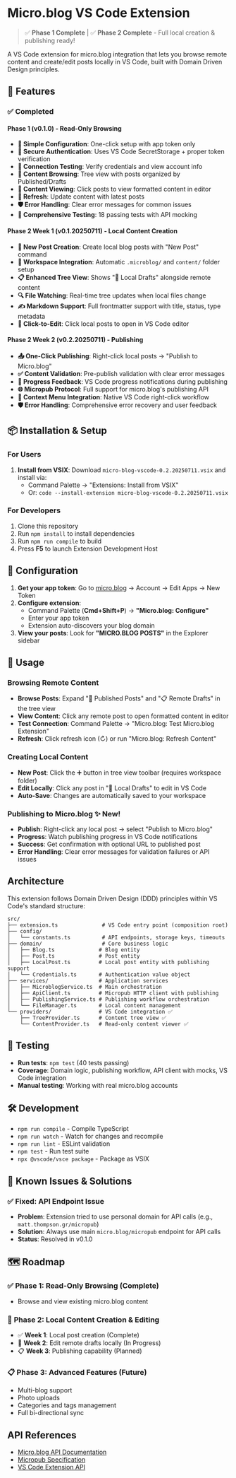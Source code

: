 # Micro.blog VS Code Extension

> ✅ **Phase 1 Complete** | ✅ **Phase 2 Complete** - Full local creation & publishing ready!

A VS Code extension for micro.blog integration that lets you browse remote content and create/edit posts locally in VS Code, built with Domain Driven Design principles.

## 🚀 Features

### ✅ **Completed**

#### **Phase 1 (v0.1.0) - Read-Only Browsing**
- **🔧 Simple Configuration**: One-click setup with app token only
- **🔐 Secure Authentication**: Uses VS Code SecretStorage + proper token verification
- **📱 Connection Testing**: Verify credentials and view account info
- **📁 Content Browsing**: Tree view with posts organized by Published/Drafts  
- **👀 Content Viewing**: Click posts to view formatted content in editor
- **🔄 Refresh**: Update content with latest posts
- **🛡️ Error Handling**: Clear error messages for common issues
- **🧪 Comprehensive Testing**: 18 passing tests with API mocking

#### **Phase 2 Week 1 (v0.1.20250711) - Local Content Creation**
- **📝 New Post Creation**: Create local blog posts with "New Post" command
- **📂 Workspace Integration**: Automatic `.microblog/` and `content/` folder setup
- **📋 Enhanced Tree View**: Shows "📝 Local Drafts" alongside remote content
- **🔍 File Watching**: Real-time tree updates when local files change
- **✍️ Markdown Support**: Full frontmatter support with title, status, type metadata
- **🎯 Click-to-Edit**: Click local posts to open in VS Code editor

#### **Phase 2 Week 2 (v0.2.20250711) - Publishing**
- **📤 One-Click Publishing**: Right-click local posts → "Publish to Micro.blog"
- **✅ Content Validation**: Pre-publish validation with clear error messages
- **🔄 Progress Feedback**: VS Code progress notifications during publishing
- **🌐 Micropub Protocol**: Full support for micro.blog's publishing API
- **🎯 Context Menu Integration**: Native VS Code right-click workflow
- **🛡️ Error Handling**: Comprehensive error recovery and user feedback

## 📦 Installation & Setup

### For Users
1. **Install from VSIX**: Download `micro-blog-vscode-0.2.20250711.vsix` and install via:
   - Command Palette → "Extensions: Install from VSIX"
   - Or: `code --install-extension micro-blog-vscode-0.2.20250711.vsix`

### For Developers  
1. Clone this repository
2. Run `npm install` to install dependencies
3. Run `npm run compile` to build
4. Press **F5** to launch Extension Development Host

## 🔧 Configuration

1. **Get your app token**: Go to [micro.blog](https://micro.blog) → Account → Edit Apps → New Token
2. **Configure extension**: 
   - Command Palette (**Cmd+Shift+P**) → **"Micro.blog: Configure"**
   - Enter your app token
   - Extension auto-discovers your blog domain
3. **View your posts**: Look for **"MICRO.BLOG POSTS"** in the Explorer sidebar

## 🎯 Usage

### **Browsing Remote Content**
- **Browse Posts**: Expand "📄 Published Posts" and "📋 Remote Drafts" in the tree view
- **View Content**: Click any remote post to open formatted content in editor  
- **Test Connection**: Command Palette → "Micro.blog: Test Micro.blog Extension"
- **Refresh**: Click refresh icon (↻) or run "Micro.blog: Refresh Content"

### **Creating Local Content**
- **New Post**: Click the ➕ button in tree view toolbar (requires workspace folder)
- **Edit Locally**: Click any post in "📝 Local Drafts" to edit in VS Code
- **Auto-Save**: Changes are automatically saved to your workspace

### **Publishing to Micro.blog** ✨ **New!**
- **Publish**: Right-click any local post → select "Publish to Micro.blog"
- **Progress**: Watch publishing progress in VS Code notifications
- **Success**: Get confirmation with optional URL to published post
- **Error Handling**: Clear error messages for validation failures or API issues

## Architecture

This extension follows Domain Driven Design (DDD) principles within VS Code's standard structure:

```
src/
├── extension.ts              # VS Code entry point (composition root)
├── config/
│   └── constants.ts          # API endpoints, storage keys, timeouts
├── domain/                   # Core business logic
│   ├── Blog.ts              # Blog entity
│   ├── Post.ts              # Post entity
│   ├── LocalPost.ts         # Local post entity with publishing support  
│   └── Credentials.ts       # Authentication value object
├── services/                # Application services
│   ├── MicroblogService.ts  # Main orchestration
│   ├── ApiClient.ts         # Micropub HTTP client with publishing
│   ├── PublishingService.ts # Publishing workflow orchestration
│   └── FileManager.ts       # Local content management
└── providers/               # VS Code integration ✅
    ├── TreeProvider.ts      # Content tree view ✅
    └── ContentProvider.ts   # Read-only content viewer ✅
```

## 🧪 Testing

- **Run tests**: `npm test` (40 tests passing)
- **Coverage**: Domain logic, publishing workflow, API client with mocks, VS Code integration
- **Manual testing**: Working with real micro.blog accounts

## 🛠️ Development

- `npm run compile` - Compile TypeScript
- `npm run watch` - Watch for changes and recompile  
- `npm run lint` - ESLint validation
- `npm test` - Run test suite
- `npx @vscode/vsce package` - Package as VSIX

## 🔄 Known Issues & Solutions

### ✅ **Fixed: API Endpoint Issue**
- **Problem**: Extension tried to use personal domain for API calls (e.g., `matt.thompson.gr/micropub`)
- **Solution**: Always use main `micro.blog/micropub` endpoint for API calls
- **Status**: Resolved in v0.1.0

## 🗺️ Roadmap

### ✅ **Phase 1: Read-Only Browsing** (Complete)
- Browse and view existing micro.blog content

### 🚧 **Phase 2: Local Content Creation & Editing**
- ✅ **Week 1**: Local post creation (Complete)
- 🔄 **Week 2**: Edit remote drafts locally (In Progress)  
- 📋 **Week 3**: Publishing capability (Planned)

### 📋 **Phase 3: Advanced Features** (Future)
- Multi-blog support
- Photo uploads  
- Categories and tags management
- Full bi-directional sync

## API References

- [Micro.blog API Documentation](https://help.micro.blog/t/api-overview/93)
- [Micropub Specification](https://micropub.spec.indieweb.org/)
- [VS Code Extension API](https://code.visualstudio.com/api)